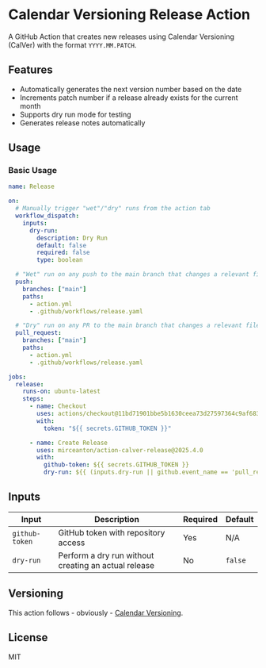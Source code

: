 # Calendar Versioning Release Action

A GitHub Action that creates new releases using Calendar Versioning (CalVer) with the format `YYYY.MM.PATCH`.

## Features

- Automatically generates the next version number based on the date
- Increments patch number if a release already exists for the current month
- Supports dry run mode for testing
- Generates release notes automatically

## Usage

### Basic Usage

```yaml
name: Release

on:
  # Manually trigger "wet"/"dry" runs from the action tab
  workflow_dispatch:
    inputs:
      dry-run:
        description: Dry Run
        default: false
        required: false
        type: boolean

  # "Wet" run on any push to the main branch that changes a relevant file
  push:
    branches: ["main"]
    paths:
      - action.yml
      - .github/workflows/release.yaml

  # "Dry" run on any PR to the main branch that changes a relevant file
  pull_request:
    branches: ["main"]
    paths:
      - action.yml
      - .github/workflows/release.yaml

jobs:
  release:
    runs-on: ubuntu-latest
    steps:
      - name: Checkout
        uses: actions/checkout@11bd71901bbe5b1630ceea73d27597364c9af683 # v4.2.2
        with:
          token: "${{ secrets.GITHUB_TOKEN }}"

      - name: Create Release
        uses: mirceanton/action-calver-release@2025.4.0
        with:
          github-token: ${{ secrets.GITHUB_TOKEN }}
          dry-run: ${{ (inputs.dry-run || github.event_name == 'pull_request') }}

```

## Inputs

| Input | Description | Required | Default |
|-------|-------------|----------|---------|
| `github-token` | GitHub token with repository access | Yes | N/A |
| `dry-run` | Perform a dry run without creating an actual release | No | `false` |

## Versioning

This action follows - obviously - [Calendar Versioning](https://calver.org/).

## License

MIT
